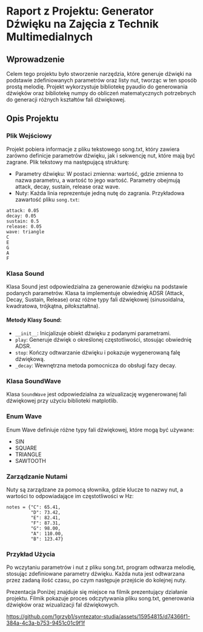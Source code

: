 
# Raport z Projektu: Generator Dźwięku na Zajęcia z Technik Multimedialnych
## Wprowadzenie
Celem tego projektu było stworzenie narzędzia, które generuje dźwięki na podstawie zdefiniowanych parametrów oraz listy nut, tworząc w ten sposób prostą melodię. Projekt wykorzystuje bibliotekę pyaudio do generowania dźwięków oraz bibliotekę numpy do obliczeń matematycznych potrzebnych do generacji różnych kształtów fali dźwiękowej.

## Opis Projektu
### Plik Wejściowy
Projekt pobiera informacje z pliku tekstowego song.txt, który zawiera zarówno definicje parametrów dźwięku, jak i sekwencję nut, które mają być zagrane. Plik tekstowy ma następującą strukturę:

- Parametry dźwięku: W postaci zmienna: wartość, gdzie zmienna to nazwa parametru, a wartość to jego wartość. Parametry obejmują attack, decay, sustain, release oraz wave.
- Nuty: Każda linia reprezentuje jedną nutę do zagrania.
Przykładowa zawartość pliku `song.txt`:

```
attack: 0.05
decay: 0.05
sustain: 0.5
release: 0.05
wave: triangle
C
E
G
A
F
```
### Klasa Sound
Klasa Sound jest odpowiedzialna za generowanie dźwięku na podstawie podanych parametrów. Klasa ta implementuje obwiednię ADSR (Attack, Decay, Sustain, Release) oraz różne typy fali dźwiękowej (sinusoidalna, kwadratowa, trójkątna, piłokształtna).

#### Metody Klasy Sound:
- `__init__`: Inicjalizuje obiekt dźwięku z podanymi parametrami.
- `play`: Generuje dźwięk o określonej częstotliwości, stosując obwiednię ADSR.
- `stop`: Kończy odtwarzanie dźwięku i pokazuje wygenerowaną falę dźwiękową.
- `_decay`: Wewnętrzna metoda pomocnicza do obsługi fazy decay.
### Klasa SoundWave
Klasa `SoundWave` jest odpowiedzialna za wizualizację wygenerowanej fali dźwiękowej przy użyciu biblioteki matplotlib.

### Enum Wave
Enum Wave definiuje różne typy fali dźwiękowej, które mogą być używane:

- SIN
- SQUARE
- TRIANGLE
- SAWTOOTH
### Zarządzanie Nutami
Nuty są zarządzane za pomocą słownika, gdzie klucze to nazwy nut, a wartości to odpowiadające im częstotliwości w Hz:

```
notes = {"C": 65.41,
         "D": 73.42,
         "E": 82.41,
         "F": 87.31,
         "G": 98.00,
         "A": 110.00,
         "B": 123.47}
```
### Przykład Użycia
Po wczytaniu parametrów i nut z pliku song.txt, program odtwarza melodię, stosując zdefiniowane parametry dźwięku. Każda nuta jest odtwarzana przez zadaną ilość czasu, po czym następuje przejście do kolejnej nuty.

Prezentacja
Poniżej znajduje się miejsce na filmik prezentujący działanie projektu. Filmik pokazuje proces odczytywania pliku song.txt, generowania dźwięków oraz wizualizacji fal dźwiękowych.



https://github.com/1grzyb1/syntezator-studia/assets/15954815/d74366f1-384a-4c3a-b753-9451c01c9f1f


